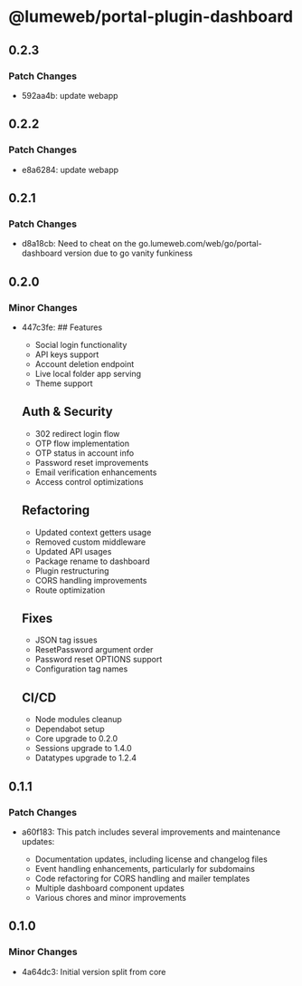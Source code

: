 # @lumeweb/portal-plugin-dashboard

## 0.2.3

### Patch Changes

- 592aa4b: update webapp

## 0.2.2

### Patch Changes

- e8a6284: update webapp

## 0.2.1

### Patch Changes

- d8a18cb: Need to cheat on the go.lumeweb.com/web/go/portal-dashboard version due to go vanity funkiness

## 0.2.0

### Minor Changes

- 447c3fe: ## Features

  - Social login functionality
  - API keys support
  - Account deletion endpoint
  - Live local folder app serving
  - Theme support

  ## Auth & Security

  - 302 redirect login flow
  - OTP flow implementation
  - OTP status in account info
  - Password reset improvements
  - Email verification enhancements
  - Access control optimizations

  ## Refactoring

  - Updated context getters usage
  - Removed custom middleware
  - Updated API usages
  - Package rename to dashboard
  - Plugin restructuring
  - CORS handling improvements
  - Route optimization

  ## Fixes

  - JSON tag issues
  - ResetPassword argument order
  - Password reset OPTIONS support
  - Configuration tag names

  ## CI/CD

  - Node modules cleanup
  - Dependabot setup
  - Core upgrade to 0.2.0
  - Sessions upgrade to 1.4.0
  - Datatypes upgrade to 1.2.4

## 0.1.1

### Patch Changes

- a60f183: This patch includes several improvements and maintenance updates:

  - Documentation updates, including license and changelog files
  - Event handling enhancements, particularly for subdomains
  - Code refactoring for CORS handling and mailer templates
  - Multiple dashboard component updates
  - Various chores and minor improvements

## 0.1.0

### Minor Changes

- 4a64dc3: Initial version split from core
